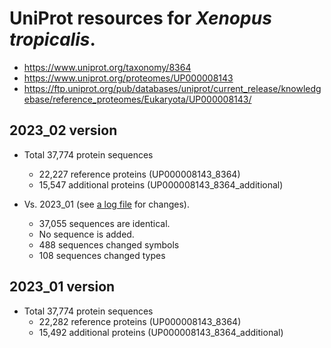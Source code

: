 # UniProt resources for *Xenopus tropicalis*.

* https://www.uniprot.org/taxonomy/8364
* https://www.uniprot.org/proteomes/UP000008143
* https://ftp.uniprot.org/pub/databases/uniprot/current_release/knowledgebase/reference_proteomes/Eukaryota/UP000008143/

## 2023_02 version
* Total 37,774 protein sequences
  * 22,227 reference proteins (UP000008143_8364)
  * 15,547 additional proteins (UP000008143_8364_additional)

* Vs. 2023_01 (see [a log file](uniprot2023_01-uniprot2023_02.compare.txt) for changes).
  * 37,055 sequences are identical.
  * No sequence is added.
  * 488 sequences changed symbols
  * 108 sequences changed types

## 2023_01 version
* Total 37,774 protein sequences
  * 22,282 reference proteins (UP000008143_8364)
  * 15,492 additional proteins (UP000008143_8364_additional)
